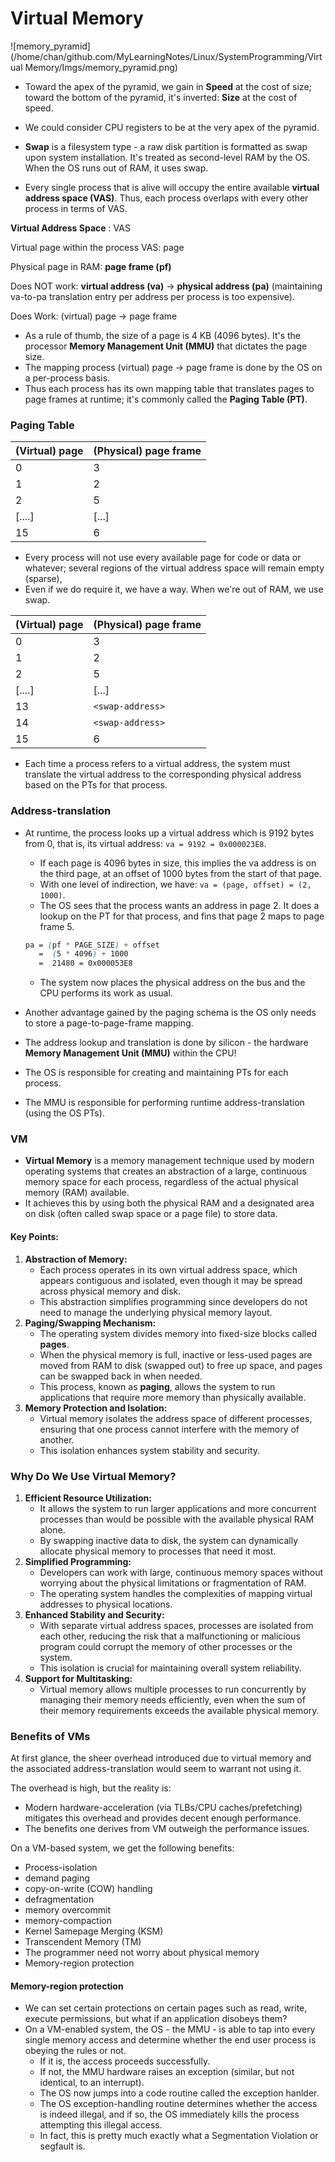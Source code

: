# Virtual Memory

![memory_pyramid](/home/chan/github.com/MyLearningNotes/Linux/SystemProgramming/Virtual Memory/Imgs/memory_pyramid.png)

- Toward the apex of the pyramid, we gain in **Speed** at the cost of size; toward the bottom of the pyramid, it's inverted: **Size** at the cost of speed. 
- We could consider CPU registers to be at the very apex of the pyramid.
- **Swap** is a filesystem type - a raw disk partition is formatted as swap upon system installation. It's treated as second-level RAM by the OS. When the OS runs out of RAM, it uses swap.

- Every single process that is alive will occupy the entire available **virtual address space (VAS)**. Thus, each process overlaps with every other process in terms of VAS.

**Virtual Address Space** : VAS

Virtual page within the process VAS: page

Physical page in RAM: **page frame (pf)**

Does NOT work: **virtual address (va)** -> **physical address (pa)** (maintaining va-to-pa translation entry per address per process is too expensive).

Does Work: (virtual) page -> page frame

- As a rule of thumb, the size of a page is 4 KB (4096 bytes). It's the processor **Memory Management Unit (MMU)** that dictates the page size.
- The mapping process (virtual) page -> page frame is done by the OS on a per-process basis.
- Thus each process has its own mapping table that translates pages to page frames at runtime; it's commonly called the **Paging Table (PT)**.

### Paging Table 

| (Virtual) page | (Physical) page frame |
| -------------- | --------------------- |
| 0              | 3                     |
| 1              | 2                     |
| 2              | 5                     |
| [....]         | [...]                 |
| 15             | 6                     |

- Every process will not use every available page for code or data or whatever; several regions of the virtual address space will remain empty (sparse),
- Even if we do require it, we have a way. When we're out of RAM, we use swap.

| (Virtual) page | (Physical) page frame |
| -------------- | --------------------- |
| 0              | 3                     |
| 1              | 2                     |
| 2              | 5                     |
| [....]         | [...]                 |
| 13             | `<swap-address>`      |
| 14             | `<swap-address>`      |
| 15             | 6                     |

- Each time a process refers to a virtual address, the system must translate the virtual address to the corresponding physical address based on the PTs for that process.



### Address-translation

- At runtime, the process looks up a virtual address which is 9192 bytes from 0, that is, its virtual address: `va = 9192 = 0x000023E8`.

  - If each page is 4096 bytes in size, this implies the va address is on the third page, at an offset of 1000 bytes from the start of that page.
  - With one level of indirection, we have: `va = (page, offset) = (2, 1000)`.
  - The OS sees that the process wants an address in page 2. It does a lookup on the PT for that process, and fins that page 2 maps to page frame 5.

  ```css
  pa = (pf * PAGE_SIZE) + offset
     =  (5 * 4096) + 1000
     =  21480 = 0x000053E8
  ```

  - The system now places the physical address on the bus and the CPU performs its work as usual.

- Another advantage gained by the paging schema is the OS only needs to store a page-to-page-frame mapping.
- The address lookup and translation is done by silicon - the hardware **Memory Management Unit (MMU)** within the CPU!
- The OS is responsible for creating and maintaining PTs for each process.
- The MMU is responsible for performing runtime address-translation (using the OS PTs).

### VM

- **Virtual Memory** is a memory management technique used by modern operating systems that creates an abstraction of a large, continuous memory space for each process, regardless of the actual physical memory (RAM) available. 
- It achieves this by using both the physical RAM and a designated area on disk (often called swap space or a page file) to store data.

#### Key Points:

1. **Abstraction of Memory:**
   - Each process operates in its own virtual address space, which appears contiguous and isolated, even though it may be spread across physical memory and disk.
   - This abstraction simplifies programming since developers do not need to manage the underlying physical memory layout.
2. **Paging/Swapping Mechanism:**
   - The operating system divides memory into fixed-size blocks called **pages**.
   - When the physical memory is full, inactive or less-used pages are moved from RAM to disk (swapped out) to free up space, and pages can be swapped back in when needed.
   - This process, known as **paging**, allows the system to run applications that require more memory than physically available.
3. **Memory Protection and Isolation:**
   - Virtual memory isolates the address space of different processes, ensuring that one process cannot interfere with the memory of another.
   - This isolation enhances system stability and security.

### Why Do We Use Virtual Memory?

1. **Efficient Resource Utilization:**
   - It allows the system to run larger applications and more concurrent processes than would be possible with the available physical RAM alone.
   - By swapping inactive data to disk, the system can dynamically allocate physical memory to processes that need it most.
2. **Simplified Programming:**
   - Developers can work with large, continuous memory spaces without worrying about the physical limitations or fragmentation of RAM.
   - The operating system handles the complexities of mapping virtual addresses to physical locations.
3. **Enhanced Stability and Security:**
   - With separate virtual address spaces, processes are isolated from each other, reducing the risk that a malfunctioning or malicious program could corrupt the memory of other processes or the system.
   - This isolation is crucial for maintaining overall system reliability.
4. **Support for Multitasking:**
   - Virtual memory allows multiple processes to run concurrently by managing their memory needs efficiently, even when the sum of their memory requirements exceeds the available physical memory.

### Benefits of VMs

At first glance, the sheer overhead introduced due to virtual memory and the associated address-translation would seem to warrant not using it.

The overhead is high, but the reality is:

- Modern hardware-acceleration (via TLBs/CPU caches/prefetching) mitigates this overhead and provides decent enough performance.
- The benefits one derives from VM outweigh the performance issues.

On a VM-based system, we get the following benefits:

- Process-isolation
- demand paging
- copy-on-write (COW) handling
- defragmentation
- memory overcommit
- memory-compaction
- Kernel Samepage Merging (KSM)
- Transcendent Memory (TM)
- The programmer need not worry about physical memory
- Memory-region protection

#### Memory-region protection

- We can set certain protections on certain pages such as read, write, execute permissions, but what if an application disobeys them?
- On a VM-enabled system, the OS - the MMU - is able to tap into every single memory access and determine whether the end user process is obeying the rules or not.
  - If it is, the access proceeds successfully.
  - If not, the MMU hardware raises an exception (similar, but not identical, to an interrupt).
  - The OS now jumps into a code routine called the exception hanlder.
  - The OS exception-handling routine determines whether the access is indeed illegal, and if so, the OS immediately kills the process attempting this illegal access.
  - In fact, this is pretty much exactly what a Segmentation Violation or segfault is.